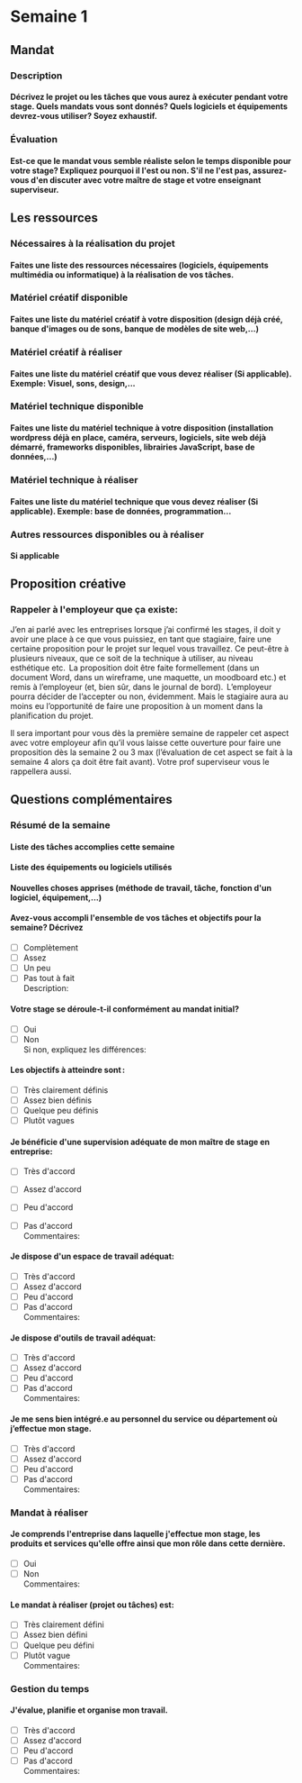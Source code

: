 # Semaine 1   
## Mandat
### Description
#### Décrivez le projet ou les tâches que vous aurez à exécuter pendant votre stage. Quels mandats vous sont donnés? Quels logiciels et équipements devrez-vous utiliser? Soyez exhaustif.    

### Évaluation
#### Est-ce que le mandat vous semble réaliste selon le temps disponible pour votre stage? Expliquez pourquoi il l'est ou non. S'il ne l'est pas, assurez-vous d'en discuter avec votre maître de stage et votre enseignant superviseur. 

## Les ressources
### Nécessaires à la réalisation du projet
#### Faites une liste des ressources nécessaires (logiciels, équipements multimédia ou informatique) à la réalisation de vos tâches.

### Matériel créatif disponible
#### Faites une liste du matériel créatif à votre disposition (design déjà créé, banque d'images ou de sons, banque de modèles de site web,...)

### Matériel créatif à réaliser
#### Faites une liste du matériel créatif que vous devez réaliser (Si applicable). Exemple: Visuel, sons, design,... 

### Matériel technique disponible
#### Faites une liste du matériel technique à votre disposition (installation wordpress déjà en place, caméra, serveurs, logiciels, site web déjà démarré, frameworks disponibles, librairies JavaScript, base de données,...)

### Matériel technique à réaliser
#### Faites une liste du matériel technique que vous devez réaliser (Si applicable). Exemple: base de données, programmation...

### Autres ressources disponibles ou à réaliser
#### Si applicable   

## Proposition créative
### Rappeler à l'employeur que ça existe: 
J’en ai parlé avec les entreprises lorsque j’ai confirmé les stages, il doit y avoir une place à ce que vous puissiez, en tant que stagiaire, faire une certaine proposition pour le projet sur lequel vous travaillez. Ce peut-être à plusieurs niveaux, que ce soit de la technique à utiliser, au niveau esthétique etc.  La proposition doit être faite formellement (dans un document Word, dans un wireframe, une maquette, un moodboard etc.) et remis à l’employeur (et, bien sûr, dans le journal de bord).  L’employeur pourra décider de l’accepter ou non, évidemment. Mais le stagiaire aura au moins eu l’opportunité de faire une proposition à un moment dans la planification du projet.    

Il sera important pour vous dès la première semaine de rappeler cet aspect avec votre employeur afin qu’il vous laisse cette ouverture pour faire une proposition dès la semaine 2 ou 3 max (l’évaluation de cet aspect se fait à la semaine 4 alors ça doit être fait avant). Votre prof superviseur vous le rappellera aussi.  

## Questions complémentaires
### Résumé de la semaine
#### Liste des tâches accomplies cette semaine

#### Liste des équipements ou logiciels utilisés

#### Nouvelles choses apprises (méthode de travail, tâche, fonction d'un logiciel, équipement,...)

#### Avez-vous accompli l'ensemble de vos tâches et objectifs pour la semaine? Décrivez    
- [ ] Complètement 
- [ ] Assez
- [ ] Un peu
- [ ] Pas tout à fait    
Description:   

#### Votre stage se déroule-t-il conformément au mandat initial? 
- [ ] Oui
- [ ] Non    
Si non, expliquez les différences:

####  Les objectifs à atteindre sont :    
- [ ] Très clairement définis 
- [ ] Assez bien définis
- [ ] Quelque peu définis
- [ ] Plutôt vagues

####  Je bénéficie d'une supervision adéquate de mon maître de stage en entreprise:  
- [ ] Très d'accord
- [ ] Assez d'accord
- [ ] Peu d'accord
- [ ] Pas d'accord    
Commentaires:


####  Je dispose d'un espace de travail adéquat:  
- [ ] Très d'accord
- [ ] Assez d'accord
- [ ] Peu d'accord
- [ ] Pas d'accord     
Commentaires:

 ####  Je dispose d'outils de travail adéquat:  
- [ ] Très d'accord
- [ ] Assez d'accord
- [ ] Peu d'accord
- [ ] Pas d'accord     
Commentaires:

 ####  Je me sens bien intégré.e au personnel du service ou département où j’effectue mon stage.
- [ ] Très d'accord
- [ ] Assez d'accord
- [ ] Peu d'accord
- [ ] Pas d'accord     
Commentaires:

### Mandat à réaliser
#### Je comprends l'entreprise dans laquelle j'effectue mon stage, les produits et services qu'elle offre ainsi que mon rôle dans cette dernière. 
- [ ] Oui
- [ ] Non    
Commentaires:

#### Le mandat à réaliser (projet ou tâches) est: 
- [ ] Très clairement défini 
- [ ] Assez bien défini
- [ ] Quelque peu défini
- [ ] Plutôt vague     
Commentaires:

### Gestion du temps
#### J'évalue, planifie et organise mon travail.   
- [ ] Très d'accord
- [ ] Assez d'accord
- [ ] Peu d'accord
- [ ] Pas d'accord     
Commentaires:
